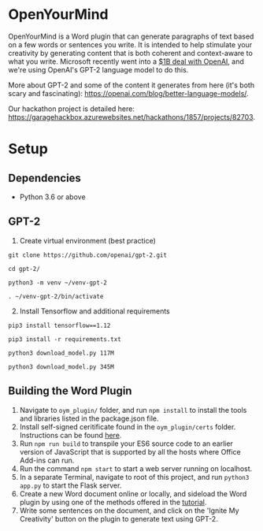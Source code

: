 # OpenYourMind

OpenYourMind is a Word plugin that can generate paragraphs of text based on a few words or sentences you write. It is intended to help stimulate your creativity by generating content that is both coherent and context-aware to what you write. Microsoft recently went into a [$1B deal with OpenAI](https://www.theverge.com/2019/7/22/20703578/microsoft-openai-investment-partnership-1-billion-azure-artificial-general-intelligence-agi), and we're using OpenAI's GPT-2 language model to do this. 

More about GPT-2 and some of the content it generates from here (it's both scary and fascinating): https://openai.com/blog/better-language-models/.

Our hackathon project is detailed here: https://garagehackbox.azurewebsites.net/hackathons/1857/projects/82703. 

# Setup

## Dependencies

* Python 3.6 or above

## GPT-2

1. Create virtual environment (best practice)

`git clone https://github.com/openai/gpt-2.git`

`cd gpt-2/`

`python3 -m venv ~/venv-gpt-2`

`. ~/venv-gpt-2/bin/activate`

2. Install Tensorflow and additional requirements

`pip3 install tensorflow==1.12`

`pip3 install -r requirements.txt`

`python3 download_model.py 117M`

`python3 download_model.py 345M`

## Building the Word Plugin

1. Navigate to `oym_plugin/` folder, and run `npm install` to install the tools and libraries listed in the package.json file.
2. Install self-signed ceritificate found in the `oym_plugin/certs` folder. Instructions can be found [here](https://github.com/OfficeDev/generator-office/blob/master/src/docs/ssl.md).
3. Run `npm run build` to transpile your ES6 source code to an earlier version of JavaScript that is supported by all the hosts where Office Add-ins can run.
4. Run the command `npm start` to start a web server running on localhost.
5. In a separate Terminal, navigate to root of this project, and run `python3 app.py` to start the Flask server.
6. Create a new Word document online or locally, and sideload the Word plugin by using one of the methods offered in the [tutorial](https://docs.microsoft.com/en-us/office/dev/add-ins/tutorials/word-tutorial#test-the-add-in).
7. Write some sentences on the document, and click on the 'Ignite My Creativity' button on the plugin to generate text using GPT-2.

